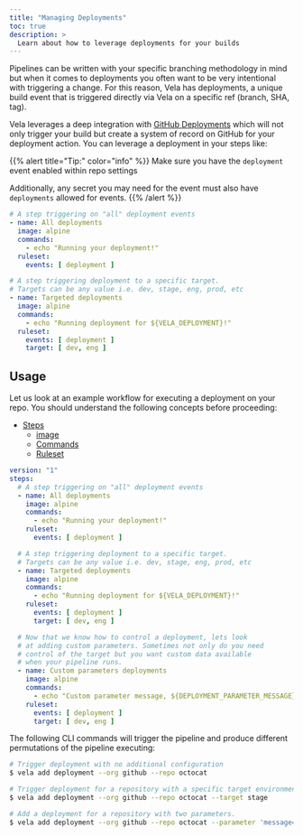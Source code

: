 ```yaml
---
title: "Managing Deployments"
toc: true
description: >
  Learn about how to leverage deployments for your builds
---
```


Pipelines can be written with your specific branching methodology in mind but when it comes to deployments you often want to be very intentional with triggering a change. For this reason, Vela has deployments, a unique build event that is triggered directly via Vela on a specific ref (branch, SHA, tag).

Vela leverages a deep integration with [GitHub Deployments](https://docs.github.com/en/rest/reference/repos#deployments) which will not only trigger your build but create a system of record on GitHub for your deployment action. You can leverage a deployment in your steps like:

{{% alert title="Tip:" color="info" %}}
Make sure you have the `deployment` event enabled within repo settings

 Additionally, any secret you may need for the event must also have `deployments` allowed for events.
{{% /alert %}}

```yaml
# A step triggering on "all" deployment events
- name: All deployments
  image: alpine
  commands:
    - echo "Running your deployment!"
  ruleset:
    events: [ deployment ]

# A step triggering deployment to a specific target.
# Targets can be any value i.e. dev, stage, eng, prod, etc
- name: Targeted deployments
  image: alpine
  commands:
    - echo "Running deployment for ${VELA_DEPLOYMENT}!"
  ruleset:
    events: [ deployment ]
    target: [ dev, eng ]
```

## Usage

Let us look at an example workflow for executing a deployment on your repo. You should understand the following concepts before proceeding:

* [Steps](/docs/tour/steps/)
  * [image](/docs/tour/image/)
  * [Commands](/docs/tour/environment/)
  * [Ruleset](/docs/tour/ruleset/)

```yaml
version: "1"
steps:
  # A step triggering on "all" deployment events
  - name: All deployments
    image: alpine
    commands:
      - echo "Running your deployment!"
    ruleset:
      events: [ deployment ]

  # A step triggering deployment to a specific target.
  # Targets can be any value i.e. dev, stage, eng, prod, etc
  - name: Targeted deployments
    image: alpine
    commands:
      - echo "Running deployment for ${VELA_DEPLOYMENT}!"
    ruleset:
      events: [ deployment ]
      target: [ dev, eng ]

  # Now that we know how to control a deployment, lets look
  # at adding custom parameters. Sometimes not only do you need
  # control of the target but you want custom data available
  # when your pipeline runs.
  - name: Custom parameters deployments
    image: alpine
    commands:
      - echo "Custom parameter message, ${DEPLOYMENT_PARAMETER_MESSAGE}"
    ruleset:
      events: [ deployment ]
      target: [ dev, eng ]
```

The following CLI commands will trigger the pipeline and produce different permutations of the pipeline executing:

```sh
# Trigger deployment with no additional configuration
$ vela add deployment --org github --repo octocat

# Trigger deployment for a repository with a specific target environment.
$ vela add deployment --org github --repo octocat --target stage

# Add a deployment for a repository with two parameters.
$ vela add deployment --org github --repo octocat --parameter 'message=Hello, custom var!'
```

